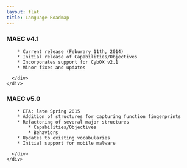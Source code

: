 ```yaml
---
layout: flat
title: Language Roadmap
---
```


<div class="row">
  <div class="col-md-6">
    <div class="panel panel-default">
      <div class="panel-heading">
        <h3 class="panel-title">MAEC v4.1</h3>
      </div>
      <div class="panel-body">
	  
	    * Current release (Feburary 11th, 2014)
		* Initial release of Capabilities/Objectives
		* Incorporates support for CybOX v2.1
		* Minor fixes and updates

      </div>
    </div>
  </div>
  <div class="col-md-6">
    <div class="panel panel-default">
      <div class="panel-heading">
        <h3 class="panel-title">MAEC v5.0</h3>
      </div>
      <div class="panel-body">

	    * ETA: late Spring 2015
	    * Addition of structures for capturing function fingerprints
        * Refactoring of several major structures
		    * Capabilities/Objectives
			* Behaviors
		* Updates to existing vocabularies
		* Initial support for mobile malware

      </div>
    </div>
  </div>
</div>